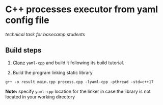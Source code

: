 # C++ processes executor from yaml config file 
_*technical task for basecamp students*_

## Build steps

1. [Clone](https://github.com/jbeder/yaml-cpp) `yaml-cpp` and build it following its build tutorial.

2. Build the program linking static library 
```
g++ -o result main.cpp process.cpp -lyaml-cpp -pthread -std=c++17
```
**Note:** specify `yaml-cpp` location for the linker in case the library is not located in your working directory
